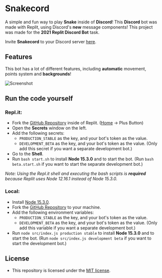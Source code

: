 # Snakecord
A simple and fun way to play **Snake** inside of **Discord**! This **Discord** bot was made with Replit, using Discord's **new** message components!
This project was made for the **2021 Replit Discord Bot** task.

Invite __Snakecord__ to your Discord server [here](https://discord.com/api/oauth2/authorize?client_id=847451240984215553&permissions=0&scope=bot%20applications.commands).

## Features
This bot has a lot of different features, including __automatic__ movement, points system and __backgrounds__!

![Screenshot](https://i.imgur.com/oshLfiW.png)
&nbsp;

## Run the code yourself
### Repl.it:
- Fork the [GitHub Repository](https://github.com/vanishedvan/Snakecord) inside of Replit. ([Home](https://replit.com/~) -> Plus Button)
- Open the **Secrets** window on the left.
- Add the following secrets:
  - `PRODUCTION_STABLE` as the key, and your bot's token as the value.
  - `DEVELOPMENT_BETA` as the key, and your bot's token as the value. (Only add this secret if you want a separate development bot.)
- Go to the **Shell**.
- Run `bash start.sh` to install __Node 15.3.0__ and to start the bot. (Run `bash beta.start.sh` if you want to start the separate development bot.)

*Note: Using the Repl.it shell and executing the bash scripts is **required** because Replit uses Node 12.16.1 instead of Node 15.3.0.*

### Local:
- Install [Node 15.3.0](https://nodejs.org/download/release/v15.3.0/).
- Fork the [GitHub Repository](https://github.com/vanishedvan/Snakecord) to your machine.
- Add the following environment variables:
  - `PRODUCTION_STABLE` as the key, and your bot's token as the value.
  - `DEVELOPMENT_BETA` as the key, and your bot's token as the value. (Only add this variable if you want a separate development bot.)
- Run `node src/index.js production stable` to install __Node 15.3.0__ and to start the bot. (Run `node src/index.js development beta` if you want to start the development bot.)

## License
- This repository is licensed under the [MIT license](https://github.com/vanishedvan/Snakecord/blob/master/LICENSE).